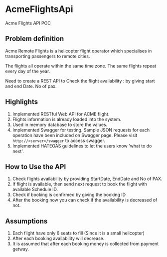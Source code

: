 # AcmeFlightsApi
Acme Flights API POC

## Problem definition

Acme Remote Flights is a helicopter flight operator which specialises in transporting passengers to remote cities. 
 
The flights all operate within the same time zone.  The same flights repeat every day of the year.

Need to create a REST API to Check the flight availability : by giving start and end Date. No of pax.

## Highlights
1. Implemented RESTful Web API for ACME flight. 
2. Flights information is already loaded into the system.
2. Used in memory database to store the values.
3. Implemented Swagger for testing. Sample JSON requests for each operation have been included on Swagger page. Please visit `http://<server>/swagger` to access swagger.
4. Implemented HATEOAS guidelines to let the users know 'what to do next'.


## How to Use the API
1. Check flights availability by providing StartDate, EndDate and No of PAX.
2. If flight is available, then send next request to book the flight with available Schedule ID.
3. Check if booking is confirmed by giving the booking ID
4. After the booking now you can check if the availability is decreased of not.

## Assumptions
1. Each flight have only 6 seats to fill (Since it is a small helicopter)
2. After each booking availability will decrease.
3. It is assumed that after each booking money is collected from payment getway.
